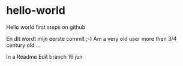 # hello-world
Hello world first steps on github

En dit wordt mijn eerste commit ;-)
Am a very old user more then 3/4 century old ...

In a Readme Edit branch 16 jun
